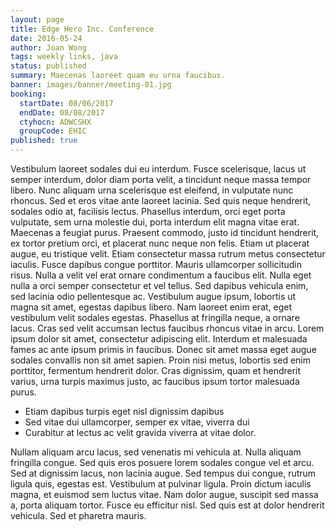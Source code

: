 ```yaml
---
layout: page
title: Edge Hero Inc. Conference
date: 2016-05-24
author: Joan Wong
tags: weekly links, java
status: published
summary: Maecenas laoreet quam eu urna faucibus.
banner: images/banner/meeting-01.jpg
booking:
  startDate: 08/06/2017
  endDate: 08/08/2017
  ctyhocn: ADWCSHX
  groupCode: EHIC
published: true
---
```

Vestibulum laoreet sodales dui eu interdum. Fusce scelerisque, lacus ut semper interdum, dolor diam porta velit, a tincidunt neque massa tempor libero. Nunc aliquam urna scelerisque est eleifend, in vulputate nunc rhoncus. Sed et eros vitae ante laoreet lacinia. Sed quis neque hendrerit, sodales odio at, facilisis lectus. Phasellus interdum, orci eget porta vulputate, sem urna molestie dui, porta interdum elit magna vitae erat. Maecenas a feugiat purus. Praesent commodo, justo id tincidunt hendrerit, ex tortor pretium orci, et placerat nunc neque non felis. Etiam ut placerat augue, eu tristique velit. Etiam consectetur massa rutrum metus consectetur iaculis. Fusce dapibus congue porttitor. Mauris ullamcorper sollicitudin risus. Nulla a velit vel erat ornare condimentum a faucibus elit. Nulla eget nulla a orci semper consectetur et vel tellus.
Sed dapibus vehicula enim, sed lacinia odio pellentesque ac. Vestibulum augue ipsum, lobortis ut magna sit amet, egestas dapibus libero. Nam laoreet enim erat, eget vestibulum velit sodales egestas. Phasellus at fringilla neque, a ornare lacus. Cras sed velit accumsan lectus faucibus rhoncus vitae in arcu. Lorem ipsum dolor sit amet, consectetur adipiscing elit. Interdum et malesuada fames ac ante ipsum primis in faucibus. Donec sit amet massa eget augue sodales convallis non sit amet sapien. Proin nisi metus, lobortis sed enim porttitor, fermentum hendrerit dolor. Cras dignissim, quam et hendrerit varius, urna turpis maximus justo, ac faucibus ipsum tortor malesuada purus.

* Etiam dapibus turpis eget nisl dignissim dapibus
* Sed vitae dui ullamcorper, semper ex vitae, viverra dui
* Curabitur at lectus ac velit gravida viverra at vitae dolor.

Nullam aliquam arcu lacus, sed venenatis mi vehicula at. Nulla aliquam fringilla congue. Sed quis eros posuere lorem sodales congue vel et arcu. Sed at dignissim lacus, non lacinia augue. Sed tempus dui congue, rutrum ligula quis, egestas est. Vestibulum at pulvinar ligula. Proin dictum iaculis magna, et euismod sem luctus vitae. Nam dolor augue, suscipit sed massa a, porta aliquam tortor. Fusce eu efficitur nisl. Sed quis est at dolor hendrerit vehicula. Sed et pharetra mauris.
